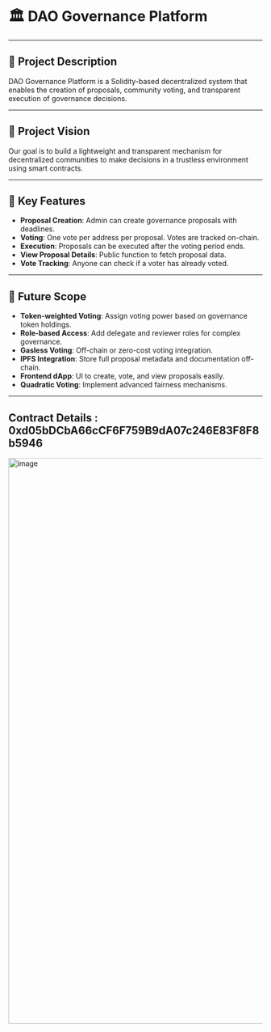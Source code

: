 # 🏛️ DAO Governance Platform

---

## 📖 Project Description

DAO Governance Platform is a Solidity-based decentralized system that enables the creation of proposals, community voting, and transparent execution of governance decisions.

---

## 🌟 Project Vision

Our goal is to build a lightweight and transparent mechanism for decentralized communities to make decisions in a trustless environment using smart contracts.

---

## 🚀 Key Features

- **Proposal Creation**: Admin can create governance proposals with deadlines.
- **Voting**: One vote per address per proposal. Votes are tracked on-chain.
- **Execution**: Proposals can be executed after the voting period ends.
- **View Proposal Details**: Public function to fetch proposal data.
- **Vote Tracking**: Anyone can check if a voter has already voted.

---

## 🔮 Future Scope

- **Token-weighted Voting**: Assign voting power based on governance token holdings.
- **Role-based Access**: Add delegate and reviewer roles for complex governance.
- **Gasless Voting**: Off-chain or zero-cost voting integration.
- **IPFS Integration**: Store full proposal metadata and documentation off-chain.
- **Frontend dApp**: UI to create, vote, and view proposals easily.
- **Quadratic Voting**: Implement advanced fairness mechanisms.

---

## Contract Details : 0xd05bDCbA66cCF6F759B9dA07c246E83F8F8b5946
<img width="1119" alt="image" src="https://github.com/user-attachments/assets/5a995553-3ca1-41c2-bac2-5a5e6854d6de" />



